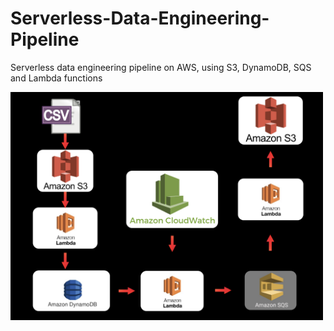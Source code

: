 # Serverless-Data-Engineering-Pipeline
Serverless data engineering pipeline on AWS, using S3, DynamoDB, SQS and Lambda functions

<img src="Data_engineering_architecture.png"
     alt="Markdown Monster icon"
     width="500"
     style="float: middle; margin-right: 10px;" />
